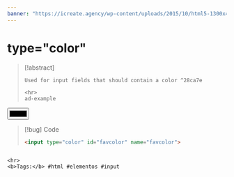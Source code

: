 ```yaml
---
banner: "https://icreate.agency/wp-content/uploads/2015/10/html5-1300x470.gif"
---
```

# type="color"
> [!abstract]
> ````
> Used for input fields that should contain a color ^28ca7e
> 
> <hr>
> ad-example
<input type="color" id="favcolor" name="favcolor">	

> [!bug] Code
> ~~~html
> <input type="color" id="favcolor" name="favcolor">	
> ~~~


````

<hr>
<b>Tags:</b> #html #elementos #input